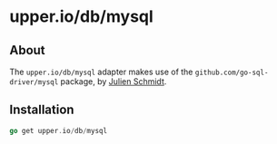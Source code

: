 # upper.io/db/mysql

## About

The `upper.io/db/mysql` adapter makes use of the
`github.com/go-sql-driver/mysql` package, by [Julien Schmidt][1].

## Installation

```go
go get upper.io/db/mysql
```

[1]: https://github.com/go-sql-driver/mysql
